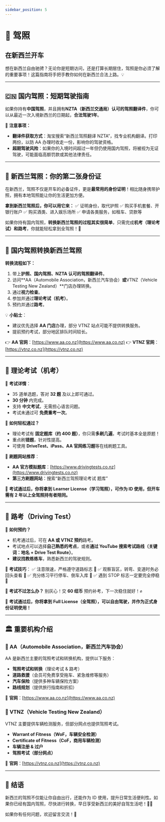 ```yaml
---
sidebar_position: 5
---
```


# 🚗 驾照

## 在新西兰开车

想在新西兰自由驰骋？无论你是短期访问，还是打算长期居住，驾照是你必须了解的重要事项！这篇指南将手把手教你如何在新西兰合法上路。💡

---

## 🇨🇳 国内驾照：短期驾驶指南

如果你持有**中国驾照**，并且拥有**NZTA（新西兰交通局）认可的驾照翻译件**，你可以从最近一次入境新西兰的日期起，**合法驾驶1年**。

📌 **注意事项：**

- **翻译件获取方式**：淘宝搜索“新西兰驾照翻译 NZTA”，找专业机构翻译。打印两份，以防 AA 办理时收走一份，影响你的驾驶资格。
- **超期驾驶风险**：如果你的入境时间超过一年但仍使用国内驾照，将被视为无证驾驶，可能面临高额罚款或其他法律责任。

---

## 🎫 新西兰驾照：你的第二张身份证

在新西兰，驾照不仅是开车的必备证件，更是**最常用的身份证明**！相比随身携带护照，拥有本地驾照能让你的生活更加方便。

**拿到新西兰驾照后，你可以用它来：**
✅ 证明身份，取代护照
✅ 购买手机套餐、开银行账户
✅ 购买酒类、进入娱乐场所
✅ 申请各类服务，如租车、贷款等

如果你持有国内驾照，**转换新西兰驾照的过程其实很简单**，只需完成**机考（理论考试）和路考**，你就能轻松拿到全驾照！🎉

---

## 🔄 国内驾照转换新西兰驾照

**转换流程如下：**

1. 带上**护照、国内驾照、NZTA 认可的驾照翻译件**。
2. 访问**AA（Automobile Association，新西兰汽车协会）**或**VTNZ（Vehicle Testing New Zealand）**门店办理转换。
3. 通过**视力检查**。
4. 参加并通过**理论考试（机考）**。
5. 预约并通过**路考**。

💡 **小贴士**：

- 建议优先选择 **AA 门店**办理，部分 VTNZ 站点可能不提供转换服务。
- 提前预约考试，部分地区排队时间较长。

👉 **AA 官网**：[https://www.aa.co.nz](https://www.aa.co.nz)
👉 **VTNZ 官网**：[https://vtnz.co.nz](https://vtnz.co.nz)

---

## 📖 理论考试（机考）

📝 **考试详情**：

- 35 道单选题，答对 **32 题** 及以上即可通过。
- **30 分钟** 内完成。
- 支持 **中文考试**，无需担心语言问题。
- 考试未通过可 **免费重考一次**。

🎯 **如何轻松通过？**

- 理论考试有 **固定题库（约 400 题）**，你只需**多刷几遍**，考试时基本全是原题！
- 重点刷**错题**，针对性提高。
- 可使用 **DriveTest、iPass、AA 官网练习题**等在线刷题工具。

📌 **刷题网站推荐**：

- **AA 官方模拟题库**：[https://www.drivingtests.co.nz](https://www.drivingtests.co.nz)
- **第三方刷题网站**：搜索“新西兰驾照理论考试 题库”

📍 **考试通过后，你将拿到 Learner License（学习驾照），可作为 ID 使用，但开车需有 2 年以上全驾照持有者陪同。**

---

## 🚦 路考（Driving Test）

📍 **如何预约？**

- 机考通过后，可在 **AA 或 VTNZ 预约**路考。
- 考试地点可以选择**自己熟悉的考点**，或者**通过 YouTube 搜索考试路线（关键词：地名 + Drive Test Route）**。
- **建议找教练练车**，熟悉新西兰的驾驶规则。

📌 **考试技巧**：
✅ 注意限速，严格遵守道路标志 🚗
✅ 观察盲区，转弯、变道时务必回头查看 👀
✅ 充分练习平行停车、倒车入库 🚗
✅ 遇到 STOP 标志一定要完全停稳 🚦

🔄 **考试不过怎么办？**
别灰心！交 **60 纽币** 预约补考，下一次稳住就好！✊

📌 **考试通过后，你将拿到 Full License（全驾照），可以自由驾驶，并作为正式身份证明使用！**

---

## 🏛️ 重要机构介绍

### 🏢 **AA（Automobile Association，新西兰汽车协会）**

AA 是新西兰主要的驾照考试和转换机构，提供以下服务：

- **驾照考试和转换**（理论考试 & 路考）
- **道路救援**（会员可免费享受拖车、紧急维修等服务）
- **汽车保险**（提供多种车辆保险方案）
- **路线规划**（提供旅行指南和折扣）

📍 **官网**：[https://www.aa.co.nz](https://www.aa.co.nz)

### 🚗 **VTNZ（Vehicle Testing New Zealand）**

VTNZ 主要提供车辆检测服务，但部分网点也提供驾照考试。

- **Warrant of Fitness（WoF，车辆安全检测）**
- **Certificate of Fitness（CoF，商用车辆检测）**
- **车辆注册 & 过户**
- **驾照考试（部分网点）**

📍 **官网**：[https://vtnz.co.nz](https://vtnz.co.nz)

---

## 🎉 结语

新西兰的驾照不仅能让你自由出行，还能作为 ID 使用，提升日常生活便利性。如果你已经有国内驾照，尽快进行转换，早日享受新西兰的美好自驾生活吧！🚗💨

如果你有任何问题，欢迎留言交流！🚀
